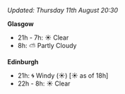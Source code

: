*Updated: Thursday 11th August 20:30*

**Glasgow**

* 21h - 7h: :sunny: Clear
* 8h: :partly_sunny: Partly Cloudy

**Edinburgh**

* 21h: :cyclone: Windy (:sunny:) [:sunny: as of 18h]
* 22h - 8h: :sunny: Clear
